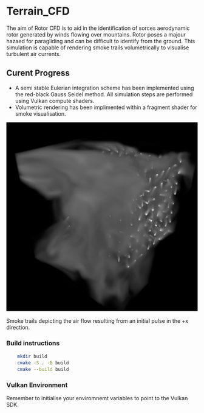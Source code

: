 # Terrain_CFD

The aim of Rotor CFD is to aid in the identification of sorces aerodynamic rotor generated by winds flowing over mountains. Rotor poses a majour hazaed for paragliding and can be difficult to identify from the ground. This simulation is capable of rendering smoke trails volumetrically to visualise turbulent air currents.

## Curent Progress

- A semi stable Eulerian integration scheme has been implemented using the red-black Gauss Seidel method. All simulation steps are performed using Vulkan compute shaders.
- Volumetric rendering has been implimented within a fragment shader for smoke visualisation.

![Alt text](images/progress.png)

Smoke trails depicting the air flow resulting from an initial pulse in the +x direction.

### Build instructions

```bash
    mkdir build
    cmake -S . -B build
    cmake --build build
```

### Vulkan Environment

Remember to initialise your enviromnemt variables to point to the Vulkan SDK.